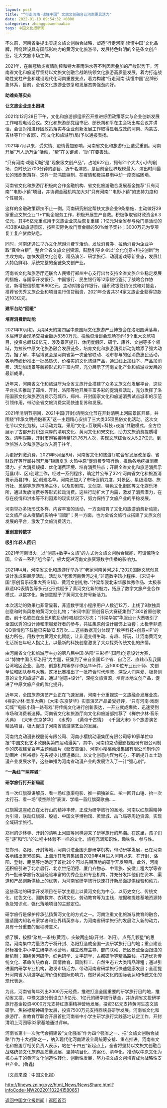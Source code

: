 ```yaml
---
layout: post
title: "“行走河南·读懂中国” 文旅文创融合让河南更具活力"
date: 2022-01-10 09:54:32 +0800
categories: zhongguowenhuabao
tags: 中国文化报新闻
---
```

<p>不久前，河南省委提出实施文旅文创融合战略，塑造“行走河南·读懂中国”文化品牌，围绕建设具有国际影响力的黄河文化旅游带，发展特色鲜明的全链条文创产业，壮大文旅市场主体。</p><p>2021年，在新冠肺炎疫情防控和特大暴雨洪水等不利因素叠加的严峻形势下，河南省文化和旅游厅坚持以文旅文创融合战略统领文化旅游高质量发展，着力打造战略性支柱产业和建设现代化河南重要支点，着力构建“行走河南·读懂中国”品牌形象体系，目前，全省文化旅游业恢复和发展态势强劲向好。</p><p><strong>助难处落实处</strong></p><p><strong>让文旅企业走出困境</strong></p><p>2021年12月28日下午，文化和旅游部组织召开推进纾困政策落实与企业创新发展工作电视电话会议。文化和旅游部党组书记、部长胡和平在主会场出席会议并讲话，会议对推进纾困政策落实与企业创新发展工作取得显著成效的河南、内蒙古、吉林等11个省(区、市)文化和旅游厅(局)予以通报表扬。</p><p>2021年7月以来，受灾情、疫情叠加影响，河南省文化和旅游行业遭受重创。河南开展“万人助万企”活动，“帮”在关键点，“助”在要害处。</p><p>“只有河南·戏剧幻城”是“现象级文创产品”，占地622亩，拥有21个大大小小的剧场、总时长近700分钟的剧目、近千名演员，是目前全世界规模最大、演出时间最长的戏剧聚落群。这样一部鸿篇巨制，在疫情和极端暴雨中却一度面临困境。</p><p>河南省文化和旅游厅积极向合作金融机构、省文化旅游融合发展基金推荐“只有河南”“电影小镇”项目，并协调金融机构加大对“只有河南”“电影小镇”的支持力度和个性服务。</p><p>这样的金融政策帮扶不止一例。河南研究制定帮扶文旅企业9条措施，主动做好29家重点文旅企业“1+1”助企服务工作，积极开展生产自救。积极争取省财政资金6.3亿元，其中5亿元重点用于文旅企业灾后恢复重建；1亿元对全省参与免门票活动的433家A级旅游景区，按照实际免收门票金额的50%给予奖补；3000万元为专项复工复产贷款贴息。</p><p>同时，河南还通过举办文化旅游消费季活动，发放消费券，拉动消费为企业争取“真金白银”。整合全省文旅文创资源，鼓励引导企业以“文化创意+科技创新”为主攻方向，加快发展文化创意、精品演艺、研学旅行、动漫游戏等新业态，发展壮大特色鲜明、系统完整的全链条文创产业。</p><p>河南省文化和旅游厅还联合人民银行郑州中心支行出台支持全省文旅企业稳定发展的措施，与国家开发银行、中国银行、民生银行等12家银行签订了战略合作协议，新增授信额度1680亿元。主动对接合作银行，组织政银签约仪式和对接会，推荐省优秀文旅企业和项目进行信贷融资，2021年全省共314家文旅企业获得贷款近103亿元。</p><p><strong>建平台助“回暖”</strong></p><p><strong>培育消费新动能</strong></p><p>2021年10月初，为期4天的第四届中原国际文化旅游产业博览会在洛阳圆满落幕，本届博览会现场交易金额达8350万元，投融资洽谈会现场签约18个重大文旅项目，投资总额126亿元，涉及景区提升、休闲度假区、研学、康养、文创等多个领域，为拉长中原文化旅游融合发展链条，培育文化和旅游消费新动能增添了强大动力。据了解，本届博览会是河南省第一次全省联动、地市参与的促消费惠民活动，各地市纷纷推出一批品质优、价格实的文化旅游产品，通过线上加线下、产品加消费、活动加场景等新颖形式和丰富内容，充分展示了河南文化产业和旅游业发展的最新成果。</p><p>近年来，河南省文化和旅游厅为全省文旅行业搭建了众多文旅文创发展平台，这些平台扎实推动了郑州、开封、洛阳等地开展丰富多彩的促消费活动，充分发挥了洛阳国家文化和旅游消费示范城市，郑州、开封国家文化和旅游消费试点城市的示范引领作用，带动全省文旅消费实现快速复苏和发展。</p><p>2021年清明节期间，2021中国(开封)清明文化节在开封清明上河园景区开幕，并围绕“传承文明拥抱春天”这一主题精心安排了三大类35项民俗文化活动。这次文化节以文化为核，以活动为媒，采用“文化+互联网+科技+夜游”共融模式，全方位展示了古都开封积淀深厚的清明文化、黄河文化和宋文化，助力文旅消费提质增效。清明假期，开封市游客接待量121.76万人次，实现文旅综合收入5.27亿元，到汴旅游人次和旅游总收入高于往年。</p><p>为更好刺激消费，2021年5月至8月，河南省文化和旅游厅联合省发展改革委、省财政厅等厅局共同开展“钜惠夏季·火热中原”促消费专项行动，推动各地挖掘消费潜力、扩大消费规模、优化消费环境、培育消费热点；开展全省文化和旅游消费示范县(市、区)创建工作，经过一系列程序，确定并公布了32个河南省文化和旅游消费示范县(市、区)创建名单。河南还加大了市场促销力度，对景区、星级酒店、旅行社、民宿等旅游市场主体，以及影剧院、文创店、特色文化街区等文化娱乐场所，通过发放消费券等形式拉动消费。这些行动扩大了内需，激发了消费潜力，在存在疫情和洪水等不利因素的现实状况下，努力保持了文旅产业的平稳发展。</p><p>河南举办多场形式多样、内容丰富的活动，一方面培育了文化和旅游消费新动能，让文旅产业从疫情的影响中“回暖”；另一方面，也为全省文旅行业搭建了文旅文创发展的平台，激发了文旅消费活力。</p><p><strong>重创意转数字</strong></p><p><strong>吸引年轻人回归</strong></p><p>2021年河南很火，以“创意+数字+文旅”的方式为文旅文创融合赋能，可谓惊艳全国。全省一系列“组合拳”，极大促进河南文旅资源数字传播的影响力。</p><p>2021年4月，河南省文化和旅游厅举办了“老家河南黄河之礼”2020国际文旅创意设计季成果展示活动。活动以“老家河南黄河之礼”非遗数字馆小程序、《宋词中国“原创音乐征集大赛专辑》、黄河文创礼物、”汴梁华裳北宋华服优秀作品、太极拳非遗QQ表情包等多元化形式赋予了黄河文化新的魅力，拓展了数字文旅产业合作模式，以数字化、新创意赋予了黄河文化符号新活力。</p><p>本次活动的效果也非常显著，非遗数字馆小程序用户人数近12万，上线了9款独具创意和时尚风格的黄河文创礼物；“宋词中国”原创音乐大赛征集到了300首原创歌曲，前十名歌曲在全民K歌互动传唱超过3万次；“汴梁华裳”华服设计大赛吸引了全国优秀的设计师和宋服爱好者的参与，共征集原创设计服饰上百套；太极拳非遗QQ表情包下载量已突破12.5万次……这些数据充分体现了“数字科技+创意+IP”的魅力所在。用数字为黄河文化赋能，让非遗变得生动、有趣、好玩，让河南黄河文化活跃在年轻人指尖上，以最新的科技创意激发了大众探究传统文化的热情。</p><p>由河南省文化和旅游厅主办的第八届中国·洛阳“三彩杯”(国际)创意设计大赛，以“博物中国艺都洛阳”为主题，征集到了来自全国15个省、自治区、直辖市及我国台湾地区企业、高校、创意机构等参评作品1155件，近1000位专业设计师、文创单位和团队参与大赛。这场比赛推出了一批符合时代潮流、深受人们喜爱、极具创意的文化和旅游产品，通过“创意+设计”，深挖文旅资源，培育本地文创产品，促进了中原文旅产业的优化提升。</p><p>近年来，全国旅游演艺产业正在飞速发展，河南十分重视这一文旅融合发展业态。《禅宗少林·音乐大典》《大宋·东京梦华》实景演艺产品备受好评，“只有河南·戏剧幻城”“电影小镇一路有戏”将传统文化进行创新表达，一开业就成爆款，迅速受到市场和消费者追捧。河南省文化和旅游厅向文化和旅游部推荐了《禅宗少林·音乐大典》 《大宋·东京梦华》 《水秀》 《黄帝千古情》 《千回大宋》5个旅游演艺精品项目，极大促进了河南省旅游演艺业的发展。</p><p>河南约克动漫影视股份有限公司、河南小樱桃动漫集团有限公司等10家单位申报“中国文化艺术政府奖第四届动漫奖”，其中，河南约克动漫影视股份有限公司制作的庆祝建党百年主题动画片《延安童谣》、河南小樱桃动漫集团有限公司制作的动画片《焦裕禄》在央视少儿频道播出。以文化创意内容为核心，不断提升本土动漫产业发展水平，这些举措为河南省动漫产业的发展注入了一针“强心剂”。</p><p><strong>“一条线”“两座城”</strong></p><p><strong>研学旅行打开新局面</strong></p><p>当一次红旗渠讲解员、看一场红旗渠电影、推一把独轮车、抡一回开山锤、抬一次太行石、看一场“凌空除险”表演、学唱一首红旗渠歌曲……</p><p>红旗渠这座屹立在太行山的精神丰碑，正成为研学旅行的圣地。河南以红旗渠精神为引领，联动红旗渠、殷墟、中国文字博物馆、羑里城、岳飞庙等周边资源，实现全域研学旅行。</p><p>郑州的少林寺、开封的清明上河园等同样迎来了研学旅行的热潮。在这里，孩子们在“游”和“乐”的过程中体验不一样的文化，旅程充满知识性、趣味性、参与性。</p><p>在郑州、洛阳、开封等地，河南引进全国头部研学机构，带动研学发展，已在河南各地结出累累硕果。上海乐其教育集团自2020年4月进入河南以来，在开封、洛阳、登封、鹿邑等地确定了首批20个可以先期落地的研学开发项目。此外，河南还积极引进了北京启行、北京世纪明德、厦门齐物志、中青旅、安徽工程大学等省外一批研学旅行发展经验丰富的优秀企业和专业机构，并充分发挥他们在资本、渠道和产品创新供给上的优势，为河南省研学旅行快速打开新局面提供经验和动力。</p><p>这些落地的研学开发项目在研学主题上以黄河文化为中心，以历史文化、传统文化、红色文化、国防教育、农耕文化、劳动教育等为主线，挖掘和提炼基地资源特色及知识点，强化落地项目的主题定位。</p><p>研学旅行是保护传承弘扬黄河文化的方式之一。河南注重文化旅游与教育的融合，邀请国内知名专家学者和业界精英参与，为河南省研学旅行的发展注入新的动力，具有十分重要的里程碑意义。</p><p>据了解，按照“聚焦一条线(黄河)，突破两座城(开封、洛阳)，点亮几颗星”的思路，河南集中力量致力于将开封、洛阳打造成全国一流研学旅行目的地；重点建设好标准化中小学生研学基地营地，建立政府主导、部门联动、景区景点全面跟进的新机制；围绕黄河研学、红色研学、文字研学、古都研学等精品路线，打造优秀传统文化、革命传统教育、国情教育、国防科工、自然生态五大类精品课程；通过引进国内研学专业机构，激发市场活力，带动河南省研学旅行快速健康发展；全面提升河南省入境游学品牌价值和国际影响力，做好黄河文化的国际表达和传统文化的现代表达。</p><p>为此，河南省每年列出2000万元经费，推进打造全国重要的研学旅行目的地，推动省文投、中豫文旅分别设立1.5亿元、1亿元的研学旅行基金，并协调省文投研学旅行基金投资4000万元支持红旗渠精神营地发展，投资3亿元支持黄河生态文旅研学、焦裕禄精神研学发展，投资7500万元支持西峡县研学发展。河南省文化和旅游厅、省教育厅联合开展首批河南省中小学生研学旅行实践基地认定工作，开封清明上河园等32家基地通过评审。</p><p>河南省第十一次党代会把建设“文化强省”作为四个强省之一、把“文旅文创融合战略”作为十大战略之一，纳入现代化河南建设全局统筹安排、重点推进。河南省文化和旅游厅相关负责人表示，站在“十四五”新起点上，全省将坚持以文旅文创融合战略统领文化旅游高质量发展，坚持项目化、方案化、清单化，推动以中原文化为核心主干的黄河文化创造性转化、创新性发展，努力把文旅文创培育成为战略性支柱产业。(鲁鑫)</p><p class="em_media">（文章来源：中国文化报）</p>

<http://finews.zning.xyz/html_News/NewsShare.html?infoCode=NW202201102241580651>

[返回中国文化报新闻](//finews.withounder.com/category/zhongguowenhuabao.html)｜[返回首页](//finews.withounder.com/)